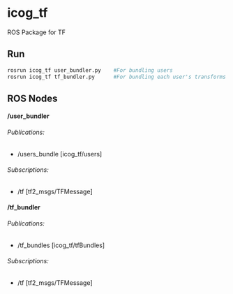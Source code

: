 # icog_tf
ROS Package for TF

Run
---
```sh
rosrun icog_tf user_bundler.py    #For bundling users
rosrun icog_tf tf_bundler.py      #For bundling each user's transforms
```

ROS Nodes
---------
#### /user_bundler

###### Publications: 
 * /users_bundle [icog_tf/users]
 
###### Subscriptions: 
 * /tf [tf2_msgs/TFMessage]
 
#### /tf_bundler

###### Publications: 
 * /tf_bundles [icog_tf/tfBundles]
 
###### Subscriptions: 
 * /tf [tf2_msgs/TFMessage]
 
 